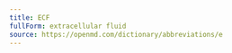 ```yaml
---
title: ECF
fullForm: extracellular fluid
source: https://openmd.com/dictionary/abbreviations/e
---
```

